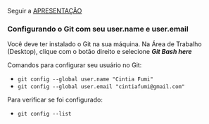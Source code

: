 Seguir a <a href="https://docs.google.com/presentation/d/1hX8i7HX2BrT1mN_Yphy6ZWjt4NT4qEwomhpSpDoyBr0/edit?usp=sharing" target="_blank">APRESENTAÇÃO</a>

### Configurando o Git com seu user.name e user.email

Você deve ter instalado o Git na sua máquina.
Na Área de Trabalho (Desktop), clique com o botão direito e selecione ***Git Bash here***

Comandos para configurar seu usuário no Git:
- `git config --global user.name "Cintia Fumi"`
- `git config --global user.email "cintiafumi@gmail.com"`

Para verificar se foi configurado:
- `git config --list`